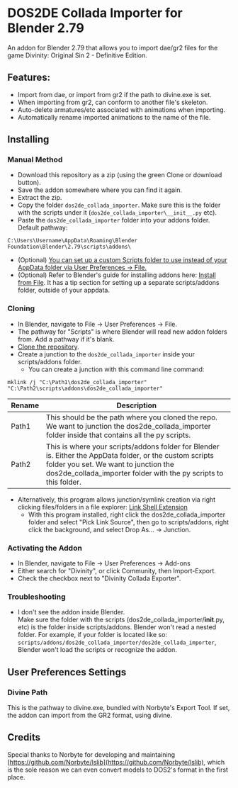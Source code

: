 # DOS2DE Collada Importer for Blender 2.79

An addon for Blender 2.79 that allows you to import dae/gr2 files for the game Divinity: Original Sin 2 - Definitive Edition.

## Features:  
* Import from dae, or import from gr2 if the path to divine.exe is set.
* When importing from gr2, can conform to another file's skeleton.
* Auto-delete armatures/etc associated with animations when importing.
* Automatically rename imported animations to the name of the file.

## Installing

### Manual Method  
* Download this repository as a zip (using the green Clone or download button).
* Save the addon somewhere where you can find it again.
* Extract the zip.
* Copy the folder `dos2de_collada_importer`. Make sure this is the folder with the scripts under it (`dos2de_collada_importer\__init__.py` etc).
* Paste the `dos2de_collada_importer` folder into your addons folder. Default pathway:
```
C:\Users\Username\AppData\Roaming\Blender Foundation\Blender\2.79\scripts\addons\
```
* (Optional) [You can set up a custom Scripts folder to use instead of your AppData folder via User Preferences -> File.](https://docs.blender.org/manual/en/latest/preferences/file.html#scripts-path)
* (Optional) Refer to Blender's guide for installing addons here: [Install from File](https://docs.blender.org/manual/en/latest/preferences/addons.html#header). It has a tip section for setting up a separate scripts/addons folder, outside of your appdata.

### Cloning  
* In Blender, navigate to File -> User Preferences -> File.
* The pathway for "Scripts" is where Blender will read new addon folders from. Add a pathway if it's blank.
* [Clone the repository](https://help.github.com/articles/cloning-a-repository/).
* Create a junction to the `dos2de_collada_importer` inside your scripts/addons folder.
  * You can create a junction with this command line command:
```
mklink /j "C:\Path1\dos2de_collada_importer" "C:\Path2\scripts\addons\dos2de_collada_importer"
```
| Rename | Description |
| --- | ----------- |
| Path1 | This should be the path where you cloned the repo. We want to junction the dos2de_collada_importer folder inside that contains all the py scripts.|
| Path2 | This is where your scripts/addons folder for Blender is. Either the AppData folder, or the custom scripts folder you set. We want to junction the dos2de_collada_importer folder with the py scripts to this folder. |
  * Alternatively, this program allows junction/symlink creation via right clicking files/folders in a file explorer: [Link Shell Extension](http://schinagl.priv.at/nt/hardlinkshellext/linkshellextension.html#download)
    * With this program installed, right click the dos2de_collada_importer folder and select "Pick Link Source", then go to scripts/addons, right click the background, and select Drop As... -> Junction.

### Activating the Addon  
* In Blender, navigate to File -> User Preferences -> Add-ons
* Either search for "Divinity", or click Community, then Import-Export.
* Check the checkbox next to "Divinity Collada Exporter".

### Troubleshooting
* I don't see the addon inside Blender.  
  Make sure the folder with the scripts (dos2de_collada_importer/__init__.py, etc) is the folder inside scripts/addons. Blender won't read a nested folder. For example, if your folder is located like so: `scripts/addons/dos2de_collada_importer/dos2de_collada_importer`, Blender won't load the scripts or recognize the addon.

## User Preferences Settings

### Divine Path  
This is the pathway to divine.exe, bundled with Norbyte's Export Tool. If set, the addon can import from the GR2 format, using divine.

## Credits
Special thanks to Norbyte for developing and maintaining [https://github.com/Norbyte/lslib](https://github.com/Norbyte/lslib), which is the sole reason we can even convert models to DOS2's format in the first place. 

